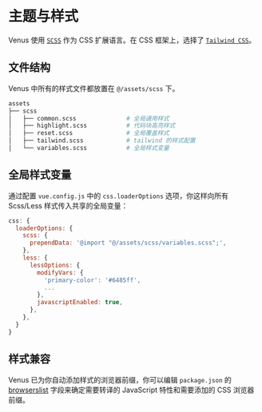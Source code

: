 # 主题与样式

Venus 使用 [`SCSS`](https://www.sass.hk/) 作为 CSS 扩展语言。在 CSS 框架上，选择了 [`Tailwind CSS`](https://tailwindcss.com/)。

## 文件结构

Venus 中所有的样式文件都放置在 `@/assets/scss` 下。
```sh
assets
├── scss
│   ├── common.scss              # 全局通用样式
│   ├── highlight.scss           # 代码块高亮样式
│   ├── reset.scss               # 全局覆盖样式
│   ├── tailwind.scss            # tailwind 的样式配置
│   └── variables.scss           # 全局样式变量
```

## 全局样式变量
通过配置 `vue.config.js` 中的 `css.loaderOptions` 选项，你这样向所有 Scss/Less 样式传入共享的全局变量：
```js
css: {
  loaderOptions: {
    scss: {
      prependData: '@import "@/assets/scss/variables.scss";',
    },
    less: {
      lessOptions: {
        modifyVars: {
          'primary-color': '#6485ff',
          ...
        },
        javascriptEnabled: true,
      },
    },
  }
}
```

## 样式兼容

Venus 已为你自动添加样式的浏览器前缀，你可以编辑 `package.json` 的 [browserslist](https://cli.vuejs.org/zh/guide/browser-compatibility.html#browserslist) 字段来确定需要转译的 JavaScript 特性和需要添加的 CSS 浏览器前缀。
